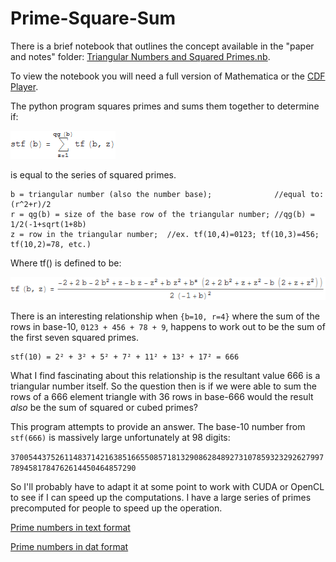 # Prime-Square-Sum
There is a brief notebook that outlines the concept available in the "paper and notes" folder: [Triangular Numbers and Squared Primes.nb](https://raw.githubusercontent.com/djdarcy/Prime-Square-Sum/master/paper%20and%20notes/2010%20-%20Recurrence%20relation%20between%20triangular%20numbers%20and%20squared%20primes%20-%20D.%20Darcy.nb). 

To view the notebook you will need a full version of Mathematica or the [CDF Player](http://www.wolfram.com/cdf-player/).

The python program squares primes and sums them together to determine if:

![stf(b) = sum_(z=1)^qg(b) tf(b,z);](/paper%20and%20notes/function-stf-defined.png?raw=true "stf defined")

is equal to the series of squared primes.

```
b = triangular number (also the number base);              //equal to: (r^2+r)/2 
r = qg(b) = size of the base row of the triangular number; //qg(b) = 1/2(-1+sqrt(1+8b)
z = row in the triangular number;  //ex. tf(10,4)=0123; tf(10,3)=456; tf(10,2)=78, etc.)
```

Where tf() is defined to be:

![tf(b,z) = (-2 + 2b - 2b^2 + z - bz - z^2 + bz^2 + b^z(2 + 2b^2 + z + z^2 - b(2 + z + z^2))) / (2(-1 + b)^2)](/paper%20and%20notes/function-tf-defined.png?raw=true "tf defined")

There is an interesting relationship when `{b=10, r=4}` where the sum of the rows in base-10, `0123 + 456 + 78 + 9`, happens to work out to be the sum of the first seven squared primes.

```
stf(10) = 2² + 3² + 5² + 7² + 11² + 13² + 17² = 666
```

What I find fascinating about this relationship is the resultant value 666 is a triangular number itself. So the question then is if we were able to sum the rows of a 666 element triangle with 36 rows in base-666 would the result _also_ be the sum of squared or cubed primes?

This program attempts to provide an answer. The base-10 number from `stf(666)` is massively large unfortunately at 98 digits:

`37005443752611483714216385166550857181329086284892731078593232926279977894581784762614450464857290`

So I'll probably have to adapt it at some point to work with CUDA or OpenCL to see if I can speed up the computations. I have a large series of primes precomputed for people to speed up the operation.

[Prime numbers in text format](http://www.4shared.com/archive/OZQrNbMice/txt-primes.html)

[Prime numbers in dat format](http://www.4shared.com/archive/mG7fTed6ce/dat-primes.html)


